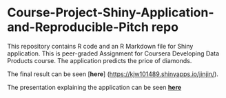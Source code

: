 # Course-Project-Shiny-Application-and-Reproducible-Pitch repo

This repository contains R code and an R Markdown file for Shiny application. This is peer-graded Assignment for Coursera Developing Data Products course.
The application predicts the price of diamonds.

The final result can be seen [**here**] (https://kjw101489.shinyapps.io/jinjin/).

The presentation explaining the application can be seen [**here**](https://github.com/kjw101489/Course-Project-Shiny-Application-and-Reproducible-Pitch-.)
